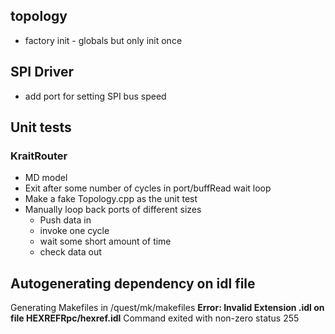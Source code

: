 ## topology
- factory init - globals but only init once

## SPI Driver
- add port for setting SPI bus speed

## Unit tests

### KraitRouter
- MD model
- Exit after some number of cycles in port/buffRead wait loop
- Make a fake Topology.cpp as the unit test
- Manually loop back ports of different sizes
    - Push data in
    - invoke one cycle
    - wait some short amount of time
    - check data out

## Autogenerating dependency on idl file

Generating Makefiles in /quest/mk/makefiles
**Error: Invalid Extension .idl on file HEXREFRpc/hexref.idl**
Command exited with non-zero status 255

